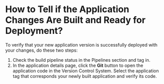 # How to Tell if the Application Changes Are Built and Ready for Deployment?

<head>
  <link rel="canonical" href="https://docs.kuberocketci.io/faq/how-to/developer/check-application-build-status/" />
</head>

To verify that your new application version is successfully deployed with your changes, do these two steps:

1. Check the build pipeline status in the Pipelines section and tag in.
2. In the application details page, click the **Git** button to open the application code in the Version Control System. Select the application tag that corresponds your newly built application and verify its code.
